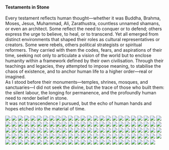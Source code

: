 <h4>Testaments in Stone</h4>

Every testament reflects human thought—whether it was Buddha, Brahma, Moses, Jesus, Muhammad, Ali, Zarathustra, countless unnamed shamans, or even an architect. Some reflect the need to conquer or to defend; others express the urge to believe, to heal, or to transcend. Yet all emerged from distinct environments that shaped their roles as cultural representatives or creators. Some were rebels, others political strategists or spiritual reformers. They carried with them the codes, fears, and aspirations of their time, seeking not only to articulate a vision of the world but to enclose humanity within a framework defined by their own civilisation. Through their teachings and legacies, they attempted to impose meaning, to stabilise the chaos of existence, and to anchor human life to a higher order—real or imagined.  
As I stood before their monuments—temples, shrines, mosques, and sanctuaries—I did not seek the divine, but the trace of those who built them: the silent labour, the longing for permanence, and the profoundly human need to render belief in stone.  
It was not transcendence I pursued, but the echo of human hands and hopes etched into the material of time.

![](1.JPG)
![](2.JPG)
![](3.JPG)
![](4.jpg)
![](5.JPG)
![](6.jpeg)
![](7.jpg)
![](8.JPG)
![](9.JPG)
![](10.jpeg)
![](11.jpeg)
![](12.jpg)
![](13.JPG)
![](14.jpg)
![](15.jpg)
![](16.JPG)
![](17.JPG)
![](18.jpg)
![](19.JPG)
![](20.jpg)
![](21.jpg)
![](22.JPG)
![](23.JPG)
![](24.jpg)
![](25.JPG)
![](26.jpg)
![](27.JPG)
![](28.jpg)
![](29.jpg)
![](30.jpg)
![](31.jpg)
![](32.jpg)
![](33.jpg)
![](34.jpg)
![](35.jpg)
![](36.jpg)
![](37.jpg)
![](38.jpg)
![](39.JPG)
![](40.jpg)
![](41.jpg)
![](42.jpg)
![](43.jpg)
![](44.JPG)
![](45.jpg)
![](46.JPG)
![](47.jpg)
![](48.jpg)
![](49.JPG)
![](50.JPG)
![](51.JPG)
![](52.JPG)
![](53.JPG)
![](54.JPG)
![](55.JPG)
![](56.JPG)
![](57.JPG)
![](58.JPG)
![](59.JPG)
![](60.JPG)
![](61.JPG)
![](62.JPG)
![](63.JPG)
![](64.jpg)
![](65.jpg)
![](66.jpeg)
![](67.jpeg)
![](68.jpeg)
![](69.jpeg)
![](70.jpeg)
![](71.jpeg)
![](72.jpeg)
![](73.jpg)
![](74.jpg)
![](75.jpg)
![](76.jpeg)
![](77.jpeg)
![](78.jpeg)
![](79.jpeg)
![](80.jpeg)
![](81.jpeg)
![](82.JPG)
![](83.JPG)
![](84.jpeg)
![](85.jpeg)
![](86.jpeg)
![](87.jpeg)
![](88.jpg)
![](89.jpg)
![](90.JPG)
![](91.JPG)
![](92.JPG)
![](93.JPG)
![](94.JPG)
![](95.JPG)
![](96.jpg)
![](97.JPG)
![](98.JPG)
![](99.jpg)
![](100.jpg)
![](101.JPG)
![](102.jpeg)
![](103.jpg)
![](104.jpg)
![](105.jpeg)
![](106.jpeg)
![](107.jpeg)
![](108.jpg)
![](109.jpg)
![](110.jpg)
![](111.jpg)
![](112.jpg)
![](113.jpg)
![](114.jpg)
![](115.JPG)
![](116.JPG)
![](117.jpg)
![](118.jpg)
![](119.JPG)
![](120.JPG)
![](121.JPG)
![](122.JPG)
![](123.jpg)
![](124.jpeg)
<p></p>
